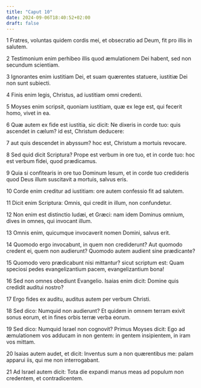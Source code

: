 ```yaml
---
title: "Caput 10"
date: 2024-09-06T18:40:52+02:00
draft: false
---
```




1 Fratres, voluntas quidem cordis mei, et obsecratio ad Deum, fit pro illis in salutem.

2 Testimonium enim perhibeo illis quod æmulationem Dei habent, sed non secundum scientiam.

3 Ignorantes enim iustitiam Dei, et suam quærentes statuere, iustitiæ Dei non sunt subiecti.

4 Finis enim legis, Christus, ad iustitiam omni credenti.

5 Moyses enim scripsit, quoniam iustitiam, quæ ex lege est, qui fecerit homo, vivet in ea.

6 Quæ autem ex fide est iustitia, sic dicit: Ne dixeris in corde tuo: quis ascendet in cælum? id est, Christum deducere:

7 aut quis descendet in abyssum? hoc est, Christum a mortuis revocare.

8 Sed quid dicit Scriptura? Prope est verbum in ore tuo, et in corde tuo: hoc est verbum fidei, quod prædicamus.

9 Quia si confitearis in ore tuo Dominum Iesum, et in corde tuo credideris quod Deus illum suscitavit a mortuis, salvus eris.

10 Corde enim creditur ad iustitiam: ore autem confessio fit ad salutem.

11 Dicit enim Scriptura: Omnis, qui credit in illum, non confundetur.

12 Non enim est distinctio Iudæi, et Græci: nam idem Dominus omnium, dives in omnes, qui invocant illum.

13 Omnis enim, quicumque invocaverit nomen Domini, salvus erit.

14 Quomodo ergo invocabunt, in quem non crediderunt? Aut quomodo credent ei, quem non audierunt? Quomodo autem audient sine prædicante?

15 Quomodo vero prædicabunt nisi mittantur? sicut scriptum est: Quam speciosi pedes evangelizantium pacem, evangelizantium bona!

16 Sed non omnes obediunt Evangelio. Isaias enim dicit: Domine quis credidit auditui nostro?

17 Ergo fides ex auditu, auditus autem per verbum Christi.

18 Sed dico: Numquid non audierunt? Et quidem in omnem terram exivit sonus eorum, et in fines orbis terræ verba eorum.

19 Sed dico: Numquid Israel non cognovit? Primus Moyses dicit: Ego ad æmulationem vos adducam in non gentem: in gentem insipientem, in iram vos mittam.

20 Isaias autem audet, et dicit: Inventus sum a non quærentibus me: palam apparui iis, qui me non interrogabant.

21 Ad Israel autem dicit: Tota die expandi manus meas ad populum non credentem, et contradicentem.


